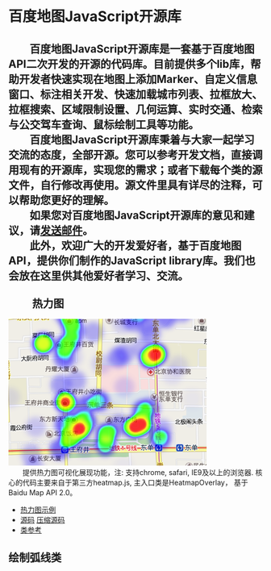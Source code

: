 百度地图JavaScript开源库
============================
　　百度地图JavaScript开源库是一套基于百度地图API二次开发的开源的代码库。目前提供多个lib库，帮助开发者快速实现在地图上添加Marker、自定义信息窗口、标注相关开发、快速加载城市列表、拉框放大、拉框搜索、区域限制设置、几何运算、实时交通、检索与公交驾车查询、鼠标绘制工具等功能。<br/>
　　百度地图JavaScript开源库秉着与大家一起学习交流的态度，全部开源。您可以参考开发文档，直接调用现有的开源库，实现您的需求；或者下载每个类的源文件，自行修改再使用。源文件里具有详尽的注释，可以帮助您更好的理解。<br/>
　　如果您对百度地图JavaScript开源库的意见和建议，请[发送邮件](http://developer.baidu.com/map/index.php?title=open/help_index)。<br/>
　　此外，欢迎广大的开发爱好者，基于百度地图API，提供你们制作的JavaScript library库。我们也会放在这里供其他爱好者学习、交流。<br/><br/>
　　
热力图
---------
![Image of Heatmap](https://raw.githubusercontent.com/dandandancj/BMap-JavaScript-library/master/images/Heatmap.png)<br/>
　　提供热力图可视化展现功能，注: 支持chrome, safari, IE9及以上的浏览器. 核心的代码主要来自于第三方heatmap.js, 主入口类是HeatmapOverlay， 基于Baidu Map API 2.0。<br/>
- [热力图示例](http://dandandancj.github.io/BMap-JavaScript-library/demo/Heatmap/Heatmap.html)
- [源码](http://dandandancj.github.io/BMap-JavaScript-library/src/Heatmap/Heatmap.js) [压缩源码](http://dandandancj.github.io/BMap-JavaScript-library/src/Heatmap/Heatmap_min.js)
- [类参考]() <br/>

绘制弧线类
---------
